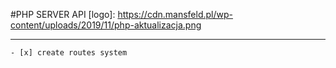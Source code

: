 #PHP SERVER API 
[logo]: https://cdn.mansfeld.pl/wp-content/uploads/2019/11/php-aktualizacja.png
___
    - [x] create routes system
    
